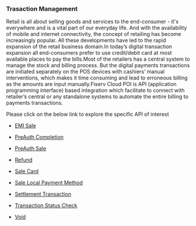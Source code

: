 ### Trasaction Management ###

Retail is all about selling goods and services to the end-consumer - it's everywhere and is a vital part of our everyday life. And with the availability of mobile and internet connectivity, the concept of retailing has become increasingly popular. All these developments have led to the rapid expansion of the retail business domain.In today’s digital transaction expansion all end-consumers prefer to use credit/debit card at most available places to pay the bills.Most of the retailers has a central system to manage the stock and billing process. But the digital payments transactions are initiated separately on the POS devices with cashiers’ manual interventions, which makes it time consuming and lead to erroneous billing as the amounts are input manually.Fiserv Cloud POI is API (application programming interface) based integration which facilitate to connect with retailer’s central or any standalone systems to automate the entire billing to payments transactions. 

Please click on the below link to explore the specific API of interest

- [EMI Sale](./?path=docs/APIs/PaymentAPI/EMISale.md)

- [PreAuth Completion](./?path=docs/APIs/PaymentAPI/PreAuthCompletion.md)

- [PreAuth Sale](./?path=docs/APIs/PaymentAPI/PreAuthSale.md)

- [Refund](./?path=docs/APIs/PaymentAPI/Refund.md)

- [Sale Card](./?path=docs/APIs/PaymentAPI/SaleCard.md)

- [Sale Local Payment Method](./?path=docs/APIs/PaymentAPI/SaleLocalPaymentMethod.md)

- [Settlement Transaction](./?path=docs/APIs/PaymentAPI/SettlementTransaction.md)

- [Transaction Status Check](./?path=docs/APIs/PaymentAPI/TransactionStatusCheck.md)

- [Void](./?path=docs/APIs/PaymentAPI/Void.md)
